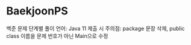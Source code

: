 # BaekjoonPS
  백준 문제 단계별 풀이
  언어: Java 11
    제출 시 주의점: package 문장 삭제,  public class 이름을 문제 번호가 아닌 Main으로 수정
  
